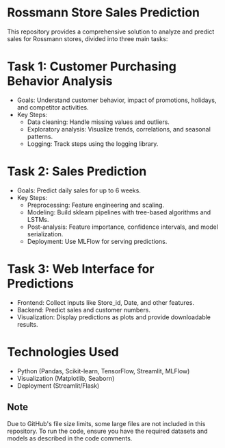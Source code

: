 # Rossmann Store Sales Prediction
This repository provides a comprehensive solution to analyze and predict sales for Rossmann stores, divided into three main tasks:

# Task 1: Customer Purchasing Behavior Analysis
* Goals: Understand customer behavior, impact of promotions, holidays, and competitor activities.
* Key Steps:
  * Data cleaning: Handle missing values and outliers.
  * Exploratory analysis: Visualize trends, correlations, and seasonal patterns.
  * Logging: Track steps using the logging library.
 
# Task 2: Sales Prediction
* Goals: Predict daily sales for up to 6 weeks.
* Key Steps:
  * Preprocessing: Feature engineering and scaling.
  * Modeling: Build sklearn pipelines with tree-based algorithms and LSTMs.
  * Post-analysis: Feature importance, confidence intervals, and model serialization.
  * Deployment: Use MLFlow for serving predictions.
 
# Task 3: Web Interface for Predictions
 * Frontend: Collect inputs like Store_id, Date, and other features.
 * Backend: Predict sales and customer numbers.
 * Visualization: Display predictions as plots and provide downloadable results.

# Technologies Used
 * Python (Pandas, Scikit-learn, TensorFlow, Streamlit, MLFlow)
 * Visualization (Matplotlib, Seaborn)
 * Deployment (Streamlit/Flask)

## Note
Due to GitHub's file size limits, some large files are not included in this repository.
To run the code, ensure you have the required datasets and models as described in the code comments.
